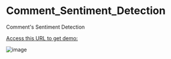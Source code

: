 # Comment_Sentiment_Detection
Comment's Sentiment Detection

[Access this URL to get demo: ](https://conglap-comment-sentiment-analysis.streamlit.app/)

![image](https://github.com/user-attachments/assets/4f55b621-89f8-44ba-b1aa-3cc6cd338543)

